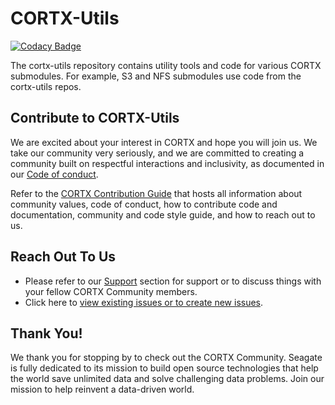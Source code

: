 # CORTX-Utils

[![Codacy Badge](https://api.codacy.com/project/badge/Grade/f2e9061b01884d0f920adfecf6117024)](https://app.codacy.com/gh/Seagate/cortx-utils?utm_source=github.com&utm_medium=referral&utm_content=Seagate/cortx-utils&utm_campaign=Badge_Grade)

The cortx-utils repository contains utility tools and code for various CORTX submodules. For example, S3 and NFS submodules use code from the cortx-utils repos.

## Contribute to CORTX-Utils

We are excited about your interest in CORTX and hope you will join us. We take our community very seriously, and we are committed to creating a community built on respectful interactions and inclusivity, as documented in our [Code of conduct](CODE_OF_CONDUCT.md).

Refer to the [CORTX Contribution Guide](CONTRIBUTING.md) that hosts all information about community values, code of conduct, how to contribute code and documentation, community and code style guide, and how to reach out to us.

## Reach Out To Us

- Please refer to our [Support](SUPPORT.md) section for support or to discuss things with your fellow CORTX Community members.
- Click here to [view existing issues or to create new issues](https://github.com/Seagate/cortx-posix/issues).

## Thank You!

We thank you for stopping by to check out the CORTX Community. Seagate is fully dedicated to its mission to build open source technologies that help the world save unlimited data and solve challenging data problems. Join our mission to help reinvent a data-driven world.
